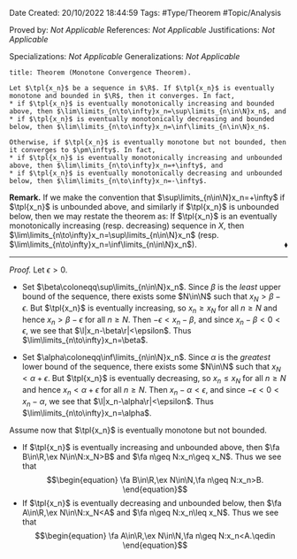 <div class="topSpace"></div>

Date Created: 20/10/2022 18:44:59
Tags: #Type/Theorem #Topic/Analysis

Proved by: <i>Not Applicable</i>
References: <i>Not Applicable</i>
Justifications: <i>Not Applicable</i>

Specializations: <i>Not Applicable</i>
Generalizations: <i>Not Applicable</i>

``` ad-Theorem
title: Theorem (Monotone Convergence Theorem).

Let $\tpl{x_n}$ be a sequence in $\R$. If $\tpl{x_n}$ is eventually monotone and bounded in $\R$, then it converges. In fact,
* if $\tpl{x_n}$ is eventually monotonically increasing and bounded above, then $\lim\limits_{n\to\infty}x_n=\sup\limits_{n\in\N}x_n$, and
* if $\tpl{x_n}$ is eventually monotonically decreasing and bounded below, then $\lim\limits_{n\to\infty}x_n=\inf\limits_{n\in\N}x_n$.

Otherwise, if $\tpl{x_n}$ is eventually monotone but not bounded, then it converges to $\pm\infty$. In fact,
* if $\tpl{x_n}$ is eventually monotonically increasing and unbounded above, then $\lim\limits_{n\to\infty}x_n=+\infty$, and
* if $\tpl{x_n}$ is eventually monotonically decreasing and unbounded below, then $\lim\limits_{n\to\infty}x_n=-\infty$.

```

<b>Remark.</b> If we make the convention that $\sup\limits_{n\in\N}x_n=+\infty$ if $\tpl{x_n}$ is unbounded above, and similarly if $\tpl{x_n}$ is unbounded below, then we may restate the theorem as: If $\tpl{x_n}$ is an eventually monotonically increasing (resp. decreasing) sequence in $X$, then $\lim\limits_{n\to\infty}x_n=\sup\limits_{n\in\N}x_n$ (resp. $\lim\limits_{n\to\infty}x_n=\inf\limits_{n\in\N}x_n$).<span style="float:right;">$\blacklozenge$</span>

---

<i>Proof.</i> Let $\epsilon>0$.
* Set $\beta\coloneqq\sup\limits_{n\in\N}x_n$. Since $\beta$ is the <i>least</i> upper bound of the sequence, there exists some $N\in\N$ such that $x_N>\beta-\epsilon$. But $\tpl{x_n}$ is eventually increasing, so $x_n\geq x_N$ for all $n\geq N$ and hence $x_n>\beta-\epsilon$ for all $n\geq N$. Then $-\epsilon<x_n-\beta$, and since $x_n-\beta<0<\epsilon$, we see that $\l|x_n-\beta\r|<\epsilon$. Thus $\lim\limits_{n\to\infty}x_n=\beta$.

* Set $\alpha\coloneqq\inf\limits_{n\in\N}x_n$. Since $\alpha$ is the <i>greatest</i> lower bound of the sequence, there exists some $N\in\N$ such that $x_N<\alpha+\epsilon$. But $\tpl{x_n}$ is eventually decreasing, so $x_n\leq x_N$ for all $n\geq N$ and hence $x_n<\alpha+\epsilon$ for all $n\geq N$. Then $x_n-\alpha<\epsilon$, and since $-\epsilon<0<x_n-\alpha$, we see that $\l|x_n-\alpha\r|<\epsilon$. Thus $\lim\limits_{n\to\infty}x_n=\alpha$.

Assume now that $\tpl{x_n}$ is eventually monotone but not bounded.
* If $\tpl{x_n}$ is eventually increasing and unbounded above, then $\fa B\in\R,\ex N\in\N:x_N>B$ and $\fa n\geq N:x_n\geq x_N$. Thus we see that
$$\begin{equation}
    \fa B\in\R,\ex N\in\N,\fa n\geq N:x_n>B.
\end{equation}$$
* If $\tpl{x_n}$ is eventually decreasing and unbounded below, then $\fa A\in\R,\ex N\in\N:x_N<A$ and $\fa n\geq N:x_n\leq x_N$. Thus we see that
$$\begin{equation}
    \fa A\in\R,\ex N\in\N,\fa n\geq N:x_n<A.\qedin
\end{equation}$$
